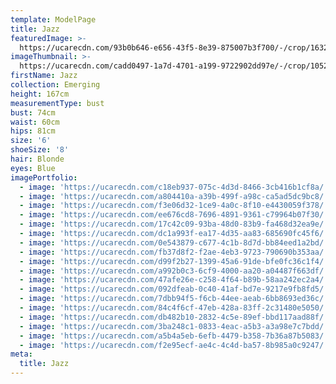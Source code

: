 ```yaml
---
template: ModelPage
title: Jazz
featuredImage: >-
  https://ucarecdn.com/93b0b646-e656-43f5-8e39-875007b3f700/-/crop/1632x1034/0,106/-/preview/
imageThumbnail: >-
  https://ucarecdn.com/cadd0497-1a7d-4701-a199-9722902dd97e/-/crop/1052x1521/220,128/-/preview/
firstName: Jazz
collection: Emerging
height: 167cm
measurementType: bust
bust: 74cm
waist: 60cm
hips: 81cm
size: '6'
shoeSize: '8'
hair: Blonde
eyes: Blue
imagePortfolio:
  - image: 'https://ucarecdn.com/c18eb937-075c-4d3d-8466-3cb416b1cf8a/'
  - image: 'https://ucarecdn.com/a804410a-a39b-499f-a98c-ca5ad5dc9bc8/'
  - image: 'https://ucarecdn.com/f3e06d32-1ce9-4a0c-8f10-e4430059f378/'
  - image: 'https://ucarecdn.com/ee676cd8-7696-4891-9361-c79964b07f30/'
  - image: 'https://ucarecdn.com/17c42c09-93ba-48d0-83b9-fa468d32ea9e/'
  - image: 'https://ucarecdn.com/dc1a993f-ea17-4d35-aa83-685690fc45f6/'
  - image: 'https://ucarecdn.com/0e543879-c677-4c1b-8d7d-bb84eed1a2bd/'
  - image: 'https://ucarecdn.com/fb37d8f2-f2ae-4eb3-9723-790690b353aa/'
  - image: 'https://ucarecdn.com/d99f2b27-1399-45a6-91de-bfe0fc36c1f4/'
  - image: 'https://ucarecdn.com/a992b0c3-6cf9-4000-aa20-a04487f663df/'
  - image: 'https://ucarecdn.com/47afe26e-c258-4f64-b89b-58aa242ec2a4/'
  - image: 'https://ucarecdn.com/092dfeab-0c40-41af-bd7e-9217e9fb8fd5/'
  - image: 'https://ucarecdn.com/7dbb94f5-f6cb-44ee-aeab-6bb8693ed36c/'
  - image: 'https://ucarecdn.com/84c4f6cf-47eb-428a-83ff-2c31480e5050/'
  - image: 'https://ucarecdn.com/db482b10-2832-4c5e-89ef-bbd117aad88f/'
  - image: 'https://ucarecdn.com/3ba248c1-0833-4eac-a5b3-a3a98e7c7bdd/'
  - image: 'https://ucarecdn.com/a5b4a5eb-6efb-4479-b358-7b36a87b5083/'
  - image: 'https://ucarecdn.com/f2e95ecf-ae4c-4c4d-ba57-8b985a0c9247/'
meta:
  title: Jazz
---
```


